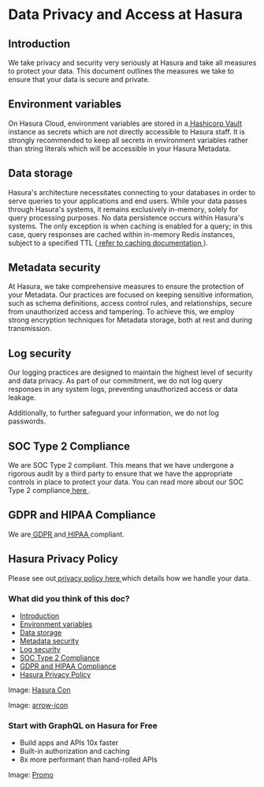 # Data Privacy and Access at Hasura

## Introduction​

We take privacy and security very seriously at Hasura and take all measures to protect your data. This document outlines
the measures we take to ensure that your data is secure and private.

## Environment variables​

On Hasura Cloud, environment variables are stored in a[ Hashicorp Vault ](https://www.vaultproject.io/)instance as
secrets which are not directly accessible to Hasura staff. It is strongly recommended to keep all secrets in
environment variables rather than string literals which will be accessible in your Hasura Metadata.

## Data storage​

Hasura's architecture necessitates connecting to your databases in order to serve queries to your applications and
end users. While your data passes through Hasura's systems, it remains exclusively in-memory, solely for query
processing purposes. No data persistence occurs within Hasura's systems. The only exception is when caching is
enabled for a query; in this case, query responses are cached within in-memory Redis instances, subject to a specified
TTL ([ refer to caching documentation ](https://hasura.io/docs/latest/caching/overview/)).

## Metadata security​

At Hasura, we take comprehensive measures to ensure the protection of your Metadata. Our practices are focused on
keeping sensitive information, such as schema definitions, access control rules, and relationships, secure from
unauthorized access and tampering. To achieve this, we employ strong encryption techniques for Metadata storage,
both at rest and during transmission.

## Log security​

Our logging practices are designed to maintain the highest level of security and data privacy. As part of our
commitment, we do not log query responses in any system logs, preventing unauthorized access or data leakage.

Additionally, to further safeguard your information, we do not log passwords.

## SOC Type 2 Compliance​

We are SOC Type 2 compliant. This means that we have undergone a rigorous audit by a third party to ensure that we have
the appropriate controls in place to protect your data. You can read more about our SOC Type 2 compliance[ here ](https://hasura.io/blog/announcement-hasura-cloud-achieves-soc2-type-2-certification/).

## GDPR and HIPAA Compliance​

We are[ GDPR ](https://gdpr-info.eu/)and[ HIPAA ](https://www.cdc.gov/phlp/publications/topic/hipaa.html)compliant.

## Hasura Privacy Policy​

Please see out[ privacy policy here ](https://hasura.io/legal/hasura-privacy-policy/)which details how we handle your
data.

### What did you think of this doc?

- [ Introduction ](https://hasura.io/docs/latest/policies/privacy/#introduction)
- [ Environment variables ](https://hasura.io/docs/latest/policies/privacy/#environment-variables)
- [ Data storage ](https://hasura.io/docs/latest/policies/privacy/#data-storage)
- [ Metadata security ](https://hasura.io/docs/latest/policies/privacy/#metadata-security)
- [ Log security ](https://hasura.io/docs/latest/policies/privacy/#log-security)
- [ SOC Type 2 Compliance ](https://hasura.io/docs/latest/policies/privacy/#soc-type-2-compliance)
- [ GDPR and HIPAA Compliance ](https://hasura.io/docs/latest/policies/privacy/#gdpr-and-hipaa-compliance)
- [ Hasura Privacy Policy ](https://hasura.io/docs/latest/policies/privacy/#hasura-privacy-policy)


Image: [ Hasura Con ](https://res.cloudinary.com/dh8fp23nd/image/upload/v1686154570/hasura-con-2023/has-con-light-date_r2a2ud.png)

Image: [ arrow-icon ](https://res.cloudinary.com/dh8fp23nd/image/upload/v1683723549/main-web/chevron-right_ldbi7d.png)

### Start with GraphQL on Hasura for Free

- Build apps and APIs 10x faster
- Built-in authorization and caching
- 8x more performant than hand-rolled APIs


Image: [ Promo ](https://hasura.io/docs/assets/images/hasura-free-ff60e409244e0ea12b5a3045d1a9096b.png)